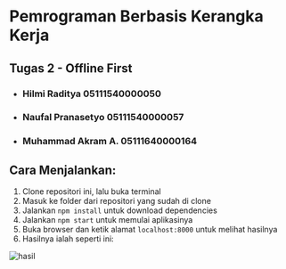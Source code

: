 # Pemrograman Berbasis Kerangka Kerja
## Tugas 2 - Offline First
   
   - ### Hilmi Raditya       05111540000050
   - ### Naufal Pranasetyo   05111540000057
   - ### Muhammad Akram A.   05111640000164
   
   
## Cara Menjalankan:
1. Clone repositori ini, lalu buka terminal
2. Masuk ke folder dari repositori yang sudah di clone 
3. Jalankan `npm install` untuk download dependencies 
4. Jalankan `npm start` untuk memulai aplikasinya
5. Buka browser dan ketik alamat `localhost:8000` untuk melihat hasilnya
6. Hasilnya ialah seperti ini:

![hasil](/Tugas%201%20-%20Hello%20World%20MVC//hasil.png)
